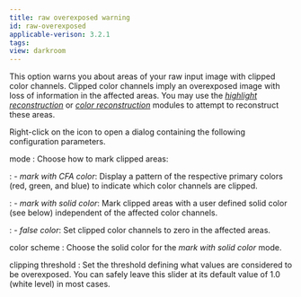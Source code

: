```yaml
---
title: raw overexposed warning
id: raw-overexposed
applicable-verison: 3.2.1
tags: 
view: darkroom
---
```


This option warns you about areas of your raw input image with clipped color channels. Clipped color channels imply an overexposed image with loss of information in the affected areas. You may use the [_highlight reconstruction_](../../processing-modules/highlight-reconstruction.md) or [_color reconstruction_](../../processing-modules/color-reconstruction.md) modules to attempt to reconstruct these areas.

Right-click on the icon to open a dialog containing the following configuration parameters. 	

mode
: Choose how to mark clipped areas:

: - _mark with CFA color_: Display a pattern of the respective primary colors (red, green, and blue) to indicate which color channels are clipped. 

: - _mark with solid color_: Mark clipped areas with a user defined solid color (see below) independent of the affected color channels. 

: - _false color_: Set clipped color channels to zero in the affected areas.

color scheme
: Choose the solid color for the _mark with solid color_ mode.

clipping threshold
: Set the threshold defining what values are considered to be overexposed. You can safely leave this slider at its default value of 1.0 (white level) in most cases. 
